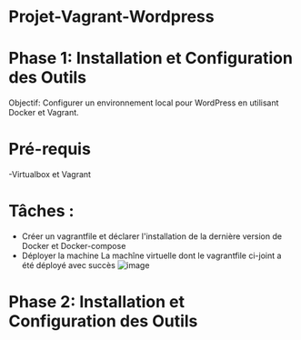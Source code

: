 # Projet-Vagrant-Wordpress
# Phase 1: Installation et Configuration des Outils
Objectif: Configurer un environnement local pour WordPress en utilisant Docker et 
Vagrant.
# Pré-requis
-Virtualbox et Vagrant
# Tâches :
- Créer un vagrantfile et déclarer l'installation de la dernière version de Docker et Docker-compose
- Déployer la machine 
La machîne virtuelle dont le vagrantfile ci-joint a été déployé avec succès
![image](https://github.com/Anicet08/Projet-Vagrant-Wordpress/assets/129986487/ef830c83-a95c-4e31-9825-c444b7a8ea7a)

# Phase 2: Installation et Configuration des Outils
